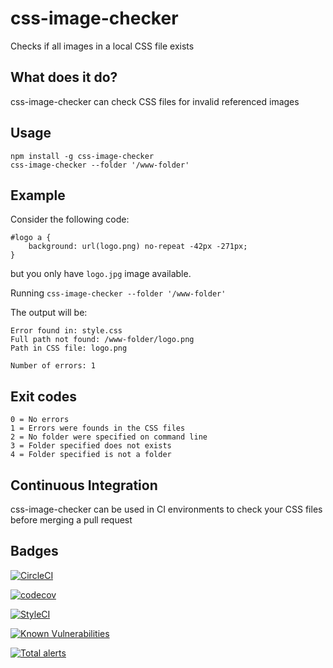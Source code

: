 # css-image-checker
Checks if all images in a local CSS file exists

## What does it do?
css-image-checker can check CSS files for invalid referenced images

## Usage
```
npm install -g css-image-checker
css-image-checker --folder '/www-folder'
```

## Example

Consider the following code:
```
#logo a {
    background: url(logo.png) no-repeat -42px -271px;
}
```
but you only have `logo.jpg` image available.

Running `css-image-checker --folder '/www-folder'`

The output will be:

```
Error found in: style.css
Full path not found: /www-folder/logo.png
Path in CSS file: logo.png

Number of errors: 1
```

## Exit codes
```
0 = No errors
1 = Errors were founds in the CSS files
2 = No folder were specified on command line
3 = Folder specified does not exists
4 = Folder specified is not a folder
```

## Continuous Integration
css-image-checker can be used in CI environments to check your CSS files before merging a pull request

## Badges

[![CircleCI](https://circleci.com/gh/gemal/node-css-image-checker.svg?style=svg)](https://circleci.com/gh/gemal/node-css-image-checker)

[![codecov](https://codecov.io/gh/gemal/node-css-image-checker/branch/main/graph/badge.svg)](https://codecov.io/gh/gemal/node-css-image-checker)

[![StyleCI](https://github.styleci.io/repos/175709177/shield?branch=main)](https://github.styleci.io/repos/175709177)

[![Known Vulnerabilities](https://snyk.io/test/github/gemal/node-css-image-checker/badge.svg)](https://snyk.io/test/github/gemal/node-css-image-checker)

[![Total alerts](https://img.shields.io/lgtm/alerts/g/gemal/node-css-image-checker.svg?logo=lgtm&logoWidth=18)](https://lgtm.com/projects/g/gemal/node-css-image-checker/alerts/)
